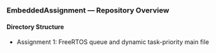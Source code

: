 ### EmbeddedAssignment — Repository Overview

#### Directory Structure
- Assignment 1: FreeRTOS queue and dynamic task-priority main file



